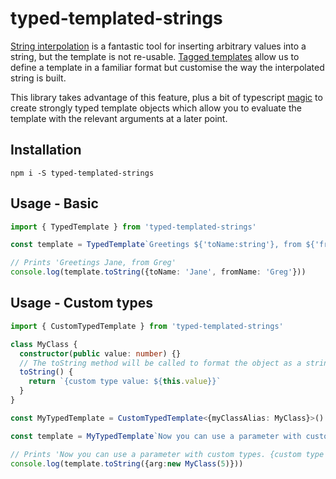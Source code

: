 # typed-templated-strings

[String interpolation](https://developer.mozilla.org/en-US/docs/Web/JavaScript/Reference/Template_literals#string_interpolation) is a fantastic tool for inserting arbitrary values into a string, but the template is not re-usable.  [Tagged templates](https://developer.mozilla.org/en-US/docs/Web/JavaScript/Reference/Template_literals#tagged_templates) allow us to define a template in a familiar format but customise the way the interpolated string is built. 

This library takes advantage of this feature, plus a bit of typescript [magic](https://www.typescriptlang.org/docs/handbook/2/template-literal-types.html) to create strongly typed template objects which allow you to evaluate the template with the relevant arguments at a later point. 


## Installation

```shell
npm i -S typed-templated-strings
```

## Usage - Basic

```ts
import { TypedTemplate } from 'typed-templated-strings'

const template = TypedTemplate`Greetings ${'toName:string'}, from ${'fromName:string'}`

// Prints 'Greetings Jane, from Greg'
console.log(template.toString({toName: 'Jane', fromName: 'Greg'}))
```

## Usage - Custom types

```ts
import { CustomTypedTemplate } from 'typed-templated-strings'

class MyClass {
  constructor(public value: number) {}
  // The toString method will be called to format the object as a string
  toString() {
    return `{custom type value: ${this.value}}`
  }
}

const MyTypedTemplate = CustomTypedTemplate<{myClassAlias: MyClass}>()

const template = MyTypedTemplate`Now you can use a parameter with custom types. ${'arg:myClassAlias'}`

// Prints 'Now you can use a parameter with custom types. {custom type value: 5}'
console.log(template.toString({arg:new MyClass(5)}))
```


